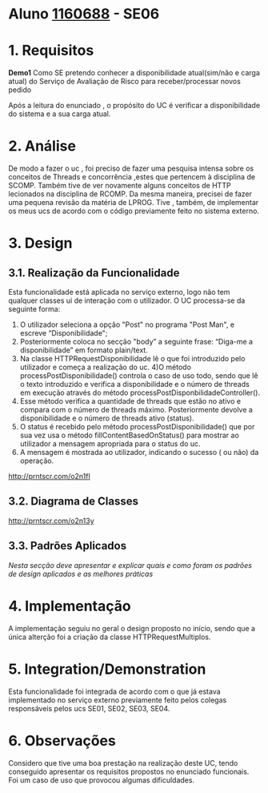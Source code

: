 **Aluno [1160688](../)** - SE06
=======================================

# 1. Requisitos



**Demo1** Como  SE  pretendo  conhecer  a disponibilidade atual(sim/não  e carga atual) do  Serviço  de Avaliação de Risco para receber/processar novos pedido


Após a leitura do enunciado , o propósito do  UC é verificar a disponibilidade do sistema e a sua carga atual.

# 2. Análise

De modo a fazer o uc , foi preciso de fazer uma pesquisa intensa sobre os conceitos de Threads e concorrência
,estes que pertencem à disciplina de SCOMP. Também tive de ver novamente alguns conceitos de HTTP lecionados na disciplina de RCOMP. Da mesma maneira, precisei de fazer uma pequena revisão da matéria de LPROG. Tive , também, de implementar os meus ucs de acordo com o código previamente feito no sistema externo.

# 3. Design


## 3.1. Realização da Funcionalidade
Esta funcionalidade está aplicada no serviço externo, logo não tem qualquer classes ui de interação com o utilizador.
O UC processa-se da seguinte forma:
1) O utilizador seleciona a opção "Post" no programa "Post Man", e escreve “Disponibilidade";
2) Posteriormente coloca no secção "body” a seguinte frase: “Diga-me a disponibilidade” em formato plain/text.
3) Na classe HTTPRequestDisponibilidade lê o que foi introduzido pelo utilizador e começa a realização do uc.
4)O método processPostDisponibilidade() controla o caso de uso todo, sendo que lê o texto introduzido e verifica a disponibilidade e o número de threads em execução através do método processPostDisponbilidadeController().
5) Esse método verifica a quantidade de threads que estão no ativo e compara com o número de threads máximo. Posteriormente devolve a disponibilidade e o número de threads ativo (status).
6) O status é recebido pelo método  processPostDisponibilidade() que por sua vez usa o método fillContentBasedOnStatus() para mostrar ao utilizador a mensagem apropriada para o status do uc.
7) A mensagem é mostrada ao utilizador, indicando o sucesso ( ou não) da operação.

http://prntscr.com/o2n1fl

## 3.2. Diagrama de Classes

http://prntscr.com/o2n13y

## 3.3. Padrões Aplicados

*Nesta secção deve apresentar e explicar quais e como foram os padrões de design aplicados e as melhores práticas*


# 4. Implementação

A implementação seguiu no geral o design proposto no início, sendo que a única alterção foi a criação da classe HTTPRequestMultiplos.



# 5. Integration/Demonstration

Esta funcionalidade foi integrada de acordo com o que já estava implementado no serviço externo previamente feito pelos colegas responsáveis pelos ucs SE01, SE02, SE03, SE04.
# 6. Observações

Considero que tive uma boa prestação na realização deste UC, tendo conseguido apresentar os requisitos propostos no enunciado funcionais. Foi um caso de uso que provocou algumas dificuldades.
